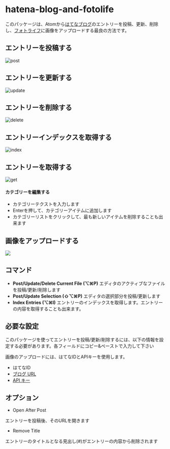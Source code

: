 # hatena-blog-and-fotolife

このパッケージは、Atomから[はてなブログ](http://hatenablog.com/)のエントリーを投稿、更新、削除し、[フォトライフ](http://f.hatena.ne.jp/)に画像をアップロードする最良の方法です。

## エントリーを投稿する

![post](https://cloud.githubusercontent.com/assets/15242484/15038403/6d8b222a-12de-11e6-8ce5-60257b8dc153.gif)

## エントリーを更新する
![update](https://cloud.githubusercontent.com/assets/15242484/15038407/76a75a54-12de-11e6-971f-68ef5097a13b.gif)

## エントリーを削除する

![delete](https://cloud.githubusercontent.com/assets/15242484/16063420/1c8e1394-32d4-11e6-98f8-c286e9809c01.gif)

## エントリーインデックスを取得する

![index](https://cloud.githubusercontent.com/assets/15242484/16293971/b61dd578-3958-11e6-94ff-dcb77a10fa60.gif)

## エントリーを取得する

![get](https://cloud.githubusercontent.com/assets/15242484/16293997/eb3014b0-3958-11e6-99eb-e0a5d3e21099.gif)


#### カテゴリーを編集する
- カテゴリーテクストを入力します
- Enterを押して、カテゴリーアイテムに追加します
- カテゴリーリストをクリックして、最も新しいアイテムを削除することも出来ます

## 画像をアップロードする

![](https://zippy.gfycat.com/HardtofindDampIrishredandwhitesetter.gif)

## コマンド
- **Post/Update/Delete Current File (⌥⌘P)** エディタのアクティブなファイルを投稿/更新/削除します
- **Post/Update Selection (⇧⌥⌘P)** エディタの選択部分を投稿/更新します
- **Index Entries (⌥⌘I)** エントリーのインデックスを取得します。エントリーの内容を取得することも出来ます。

## 必要な設定
このパッケージを使ってエントリーを投稿/更新/削除するには、以下の情報を設定する必要があります。各フィールドにコピー&ペーストで入力して下さい

画像のアップロードには、はてなIDとAPIキーを使用します。

- はてなID
- [ブログ URL](http://blog.hatena.ne.jp/my/config)
- [API キー](http://blog.hatena.ne.jp/my/config/detail)

## オプション

- Open After Post

エントリーを投稿後、そのURLを開きます

- Remove Title

エントリーのタイトルとなる見出し(#)がエントリーの内容から削除されます
